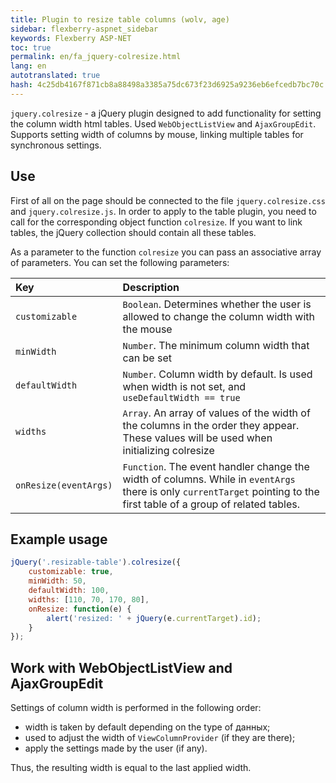 ```yaml
--- 
title: Plugin to resize table columns (wolv, age) 
sidebar: flexberry-aspnet_sidebar 
keywords: Flexberry ASP-NET 
toc: true 
permalink: en/fa_jquery-colresize.html 
lang: en 
autotranslated: true 
hash: 4c25db4167f871cb8a88498a3385a75dc673f23d6925a9236eb6efcedb7bc70c 
--- 
```


`jquery.colresize` - a jQuery plugin designed to add functionality for setting the column width html tables. Used `WebObjectListView` and `AjaxGroupEdit`. Supports setting width of columns by mouse, linking multiple tables for synchronous settings. 

## Use 

First of all on the page should be connected to the file `jquery.colresize.css` and `jquery.colresize.js`. In order to apply to the table plugin, you need to call for the corresponding object function `colresize`. If you want to link tables, the jQuery collection should contain all these tables. 

As a parameter to the function `colresize` you can pass an associative array of parameters. You can set the following parameters: 

| Key | Description| 
|:----------------|:-----------------------------------------------------------| 
| `customizable` | `Boolean`. Determines whether the user is allowed to change the column width with the mouse| 
| `minWidth` | `Number`. The minimum column width that can be set| 
| `defaultWidth` | `Number`. Column width by default. Is used when width is not set, and `useDefaultWidth == true`| 
| `widths` | `Array`. An array of values of the width of the columns in the order they appear. These values will be used when initializing colresize| 
| `onResize(eventArgs)` | `Function`. The event handler change the width of columns. While in `eventArgs` there is only `currentTarget` pointing to the first table of a group of related tables.| 

## Example usage 

```javascript
jQuery('.resizable-table').colresize({
    customizable: true,
    minWidth: 50,
    defaultWidth: 100,
    widths: [110, 70, 170, 80],
    onResize: function(e) {
        alert('resized: ' + jQuery(e.currentTarget).id);
    }
});
``` 

## Work with WebObjectListView and AjaxGroupEdit 

Settings of column width is performed in the following order: 

* width is taken by default depending on the type of данных; 
* used to adjust the width of `ViewColumnProvider` (if they are there); 
* apply the settings made by the user (if any). 

Thus, the resulting width is equal to the last applied width. 



